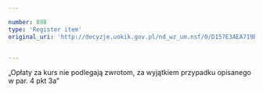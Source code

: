 ```yaml
---

number: 898
type: 'Register item'
original_uri: 'http://decyzje.uokik.gov.pl/nd_wz_um.nsf/0/D157E3AEA719D586C12572DD0032972E?OpenDocument'


---
```


„Opłaty za kurs nie podlegają zwrotom, za wyjątkiem przypadku opisanego w par. 4 pkt 3a”
